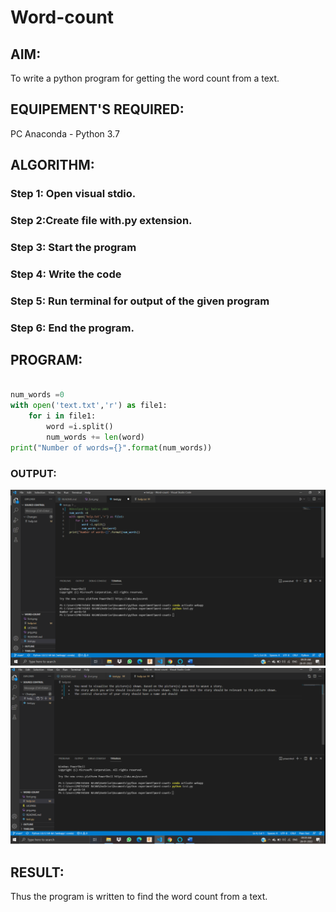 # Word-count
## AIM:
To write a python program for getting the word count from a text.
## EQUIPEMENT'S REQUIRED: 
PC
Anaconda - Python 3.7
## ALGORITHM: 
### Step 1: Open visual stdio.
### Step 2:Create file with.py extension.
### Step 3: Start the program
### Step 4: Write the code
### Step 5: Run terminal for output of the given program
### Step 6: End the program.

## PROGRAM:
~~~ python

num_words =0
with open('text.txt','r') as file1:
    for i in file1:
        word =i.split()
        num_words += len(word)
print("Number of words={}".format(num_words))
~~~


### OUTPUT:
![](sarvesh.png)
![](sarvesh2.png)


## RESULT:
Thus the program is written to find the word count from a text.
